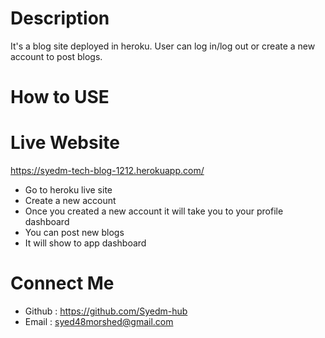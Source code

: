 # Description

It's a blog site deployed in heroku. User can log in/log out or create a new account to post blogs.

# How to USE

# Live Website

https://syedm-tech-blog-1212.herokuapp.com/

- Go to heroku live site
- Create a new account
- Once you created a new account it will take you to your profile dashboard
- You can post new blogs
- It will show to app dashboard

# Connect Me

- Github : https://github.com/Syedm-hub
- Email : syed48morshed@gmail.com
